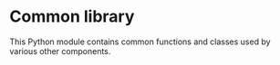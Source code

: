 # Common library

This Python module contains common functions and classes used by various other components.
